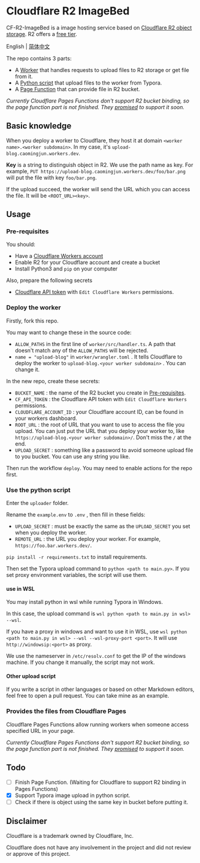 # Cloudflare R2 ImageBed

CF-R2-ImageBed is a image hosting service based on [Cloudflare R2 object storage](https://developers.cloudflare.com/r2/). R2 offers a [free tier](https://developers.cloudflare.com/r2/platform/pricing/).

English | [简体中文](./README_zh-cn.md)

The repo contains 3 parts:

* A [Worker](./worker) that handles requests to upload files to R2 storage or get file from it.
* A [Python script](./uploader) that upload files to the worker from Typora.
* A [Page Function](./page-function) that can provide file in R2 bucket.

*Currently Cloudflare Pages Functions don't support R2 bucket binding, so the page function part is not finished. They [promised](https://blog.cloudflare.com/cloudflare-pages-goes-full-stack/) to support it soon.*

## Basic knowledge

When you deploy a worker to Cloudflare, they host it at domain `<worker name>.<worker subdomain>`. In my case, it's `upload-blog.caomingjun.workers.dev`.

**Key** is a string to distinguish object in R2. We use the path name as key. For example, `PUT https://upload-blog.caomingjun.workers.dev/foo/bar.png` will put the file with key `foo/bar.png`.

If the upload succeed, the worker will send the URL which you can access the file. It will be `<ROOT_URL><key>`.

## Usage

### Pre-requisites

You should:

* Have a [Cloudflare Workers account](https://dash.cloudflare.com/sign-up/workers)
* Enable R2 for your Cloudflare account and create a bucket
* Install Python3 and `pip` on your computer

Also, prepare the following secrets

- [Cloudflare API token](https://developers.cloudflare.com/workers/wrangler/cli-wrangler/authentication/) with `Edit Cloudflare Workers` permissions.

### Deploy the worker

Firstly, fork this repo.

You may want to change these in the source code:

* `ALLOW_PATHS` in the first line of `worker/src/handler.ts`. A path that doesn't match any of the `ALLOW_PATHS` will be rejected.
* `name = "upload-blog"` in `worker/wrangler.toml` . It tells Cloudflare to deploy the worker to `upload-blog.<your worker subdomain>` . You can change it.

In the new repo, create these secrets:

* `BUCKET_NAME` : the name of the R2 bucket you create in [Pre-requisites](#pre-requisites).
* `CF_API_TOKEN` : the Cloudflare API token with `Edit Cloudflare Workers` permissions.
* `CLOUDFLARE_ACCOUNT_ID` : your Cloudflare account ID, can be found in your workers dashboard.
* `ROOT_URL` : the root of URL that you want to use to access the file you upload. You can just put the URL that you deploy your worker to, like `https://upload-blog.<your worker subdomain>/`. Don't miss the `/` at the end.
* `UPLOAD_SECRET` : something like a password to avoid someone upload file to you bucket. You can use any string you like.

Then run the workflow `deploy`. You may need to enable actions for the repo first.

### Use the python script

Enter the `uploader` folder.

Rename the `example.env` to `.env` , then fill in these fields:

* `UPLOAD_SECRET` : must be exactly the same as the `UPLOAD_SECRET` you set when you deploy the worker.
* `REMOTE_URL` : the URL you deploy your worker. For example, `https://foo.bar.workers.dev/`.

`pip install -r requirements.txt` to install requirements.

Then set the Typora upload command to `python <path to main.py>`. If you set proxy environment variables, the script will use them.

#### use in WSL

You may install python in wsl while running Typora in Windows. 

In this case, the upload command is `wsl python <path to main.py in wsl> --wsl`.

If you have a proxy in windows and want to use it in WSL, use `wsl python <path to main.py in wsl> --wsl --wsl-proxy-port <port>`. It will use `http://windowsip:<port>` as proxy.

We use the nameserver in `/etc/resolv.conf` to get the IP of the windows machine. If you change it manually, the script may not work.

#### Other upload script

If you write a script in other languages or based on other Markdown editors, feel free to open a pull request. You can take mine as an example.

### Provides the files from Cloudflare Pages

Cloudflare Pages Functions allow running workers when someone access specified URL in your page.

*Currently Cloudflare Pages Functions don't support R2 bucket binding, so the page function part is not finished. They [promised](https://blog.cloudflare.com/cloudflare-pages-goes-full-stack/) to support it soon.*

## Todo

* [ ] Finish Page Function. (Waiting for Cloudflare to support R2 binding in Pages Functions)
* [x] Support Typora image upload in python script.
* [ ] Check if there is object using the same key in bucket before putting it.

## Disclaimer

Cloudflare is a trademark owned by Cloudflare, Inc.

Cloudflare does not have any involvement in the project and did not review or approve of this project.